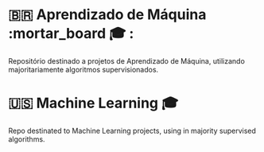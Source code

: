 # <span>&#x1f1e7;&#x1f1f7;</span> Aprendizado de Máquina :mortar_board :mortar_board:	:

Repositório destinado a projetos de Aprendizado de Máquina, utilizando majoritariamente algoritmos supervisionados.


# :us: Machine Learning :mortar_board:

Repo destinated to Machine Learning projects, using in majority supervised algorithms.
